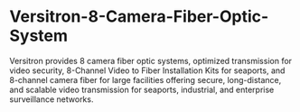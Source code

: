 # Versitron-8-Camera-Fiber-Optic-System
Versitron provides 8 camera fiber optic systems, optimized transmission for video security, 8-Channel Video to Fiber Installation Kits for seaports, and 8-channel camera fiber for large facilities offering secure, long-distance, and scalable video transmission for seaports, industrial, and enterprise surveillance networks.
